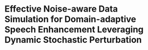 # Effective Noise-aware Data Simulation for Domain-adaptive Speech Enhancement Leveraging Dynamic Stochastic Perturbation
